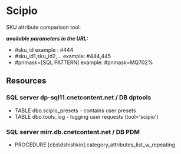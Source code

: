# Scipio

SKU attribute comparison tool.

***available parameters in the URL:***
* #sku_id    example : #444
* #sku_id1,sku_id2,...  example: #444,445
* #pnmask=[SQL PATTERN]   example: #pnmask=MQ702%

## Resources

### SQL server dp-sql11.cnetcontent.net / DB dptools

* TABLE dbo.scipio_presets - contains user presets
* TABLE dbo.tools_log - logging user requests (tool='scipio')

### SQL server mirr.db.cnetcontent.net / DB PDM

* PROCEDURE [cbs\dshishkin].category_attributes_list_w_repeating
